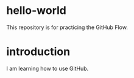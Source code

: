 # hello-world
This repository is for practicing the GitHub Flow.

# introduction
I am learning how to use GitHub.

